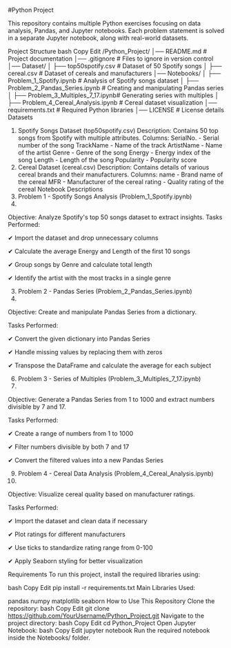 #Python Project

This repository contains multiple Python exercises focusing on data analysis, Pandas, and Jupyter notebooks. Each problem statement is solved in a separate Jupyter notebook, along with real-world datasets.

Project Structure
bash
Copy
Edit
/Python_Project/
│── README.md                # Project documentation
│── .gitignore               # Files to ignore in version control
│── Dataset/
│   ├── top50spotify.csv     # Dataset of 50 Spotify songs
│   ├── cereal.csv           # Dataset of cereals and manufacturers
│── Notebooks/
│   ├── Problem_1_Spotify.ipynb       # Analysis of Spotify songs dataset
│   ├── Problem_2_Pandas_Series.ipynb # Creating and manipulating Pandas series
│   ├── Problem_3_Multiples_7_17.ipynb# Generating series with multiples
│   ├── Problem_4_Cereal_Analysis.ipynb # Cereal dataset visualization
│── requirements.txt         # Required Python libraries
│── LICENSE                  # License details
Datasets
1. Spotify Songs Dataset (top50spotify.csv)
Description: Contains 50 top songs from Spotify with multiple attributes.
Columns:
SerialNo. - Serial number of the song
TrackName - Name of the track
ArtistName - Name of the artist
Genre - Genre of the song
Energy - Energy index of the song
Length - Length of the song
Popularity - Popularity score
2. Cereal Dataset (cereal.csv)
Description: Contains details of various cereal brands and their manufacturers.
Columns:
name - Brand name of the cereal
MFR - Manufacturer of the cereal
rating - Quality rating of the cereal
Notebook Descriptions
1. Problem 1 - Spotify Songs Analysis (Problem_1_Spotify.ipynb)
2. 
Objective: Analyze Spotify's top 50 songs dataset to extract insights.
Tasks Performed:

✔ Import the dataset and drop unnecessary columns

✔ Calculate the average Energy and Length of the first 10 songs

✔ Group songs by Genre and calculate total length

✔ Identify the artist with the most tracks in a single genre

3. Problem 2 - Pandas Series (Problem_2_Pandas_Series.ipynb)
4. 
Objective: Create and manipulate Pandas Series from a dictionary.

Tasks Performed:

✔ Convert the given dictionary into Pandas Series

✔ Handle missing values by replacing them with zeros

✔ Transpose the DataFrame and calculate the average for each subject

6. Problem 3 - Series of Multiples (Problem_3_Multiples_7_17.ipynb)
7. 
Objective: Generate a Pandas Series from 1 to 1000 and extract numbers divisible by 7 and 17.

Tasks Performed:

✔ Create a range of numbers from 1 to 1000

✔ Filter numbers divisible by both 7 and 17

✔ Convert the filtered values into a new Pandas Series

9. Problem 4 - Cereal Data Analysis (Problem_4_Cereal_Analysis.ipynb)
10. 
Objective: Visualize cereal quality based on manufacturer ratings.

Tasks Performed:

✔ Import the dataset and clean data if necessary

✔ Plot ratings for different manufacturers

✔ Use ticks to standardize rating range from 0-100

✔ Apply Seaborn styling for better visualization

Requirements
To run this project, install the required libraries using:

bash
Copy
Edit
pip install -r requirements.txt
Main Libraries Used:

pandas
numpy
matplotlib
seaborn
How to Use This Repository
Clone the repository:
bash
Copy
Edit
git clone https://github.com/YourUsername/Python_Project.git
Navigate to the project directory:
bash
Copy
Edit
cd Python_Project
Open Jupyter Notebook:
bash
Copy
Edit
jupyter notebook
Run the required notebook inside the Notebooks/ folder.
